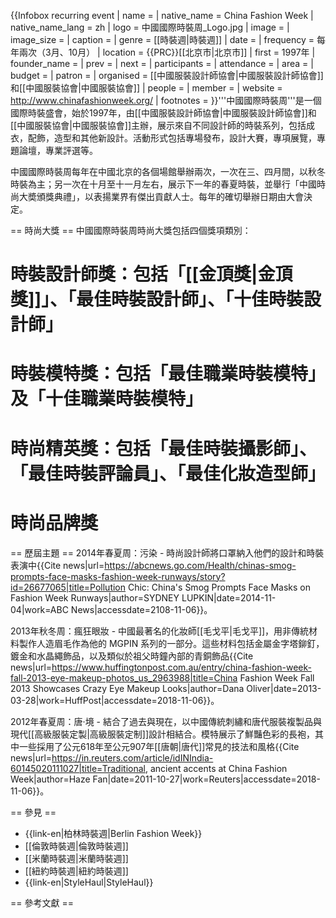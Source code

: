 {{Infobox recurring event
| name             = <!--Uses page name if omitted-->
| native_name      = China Fashion Week
| native_name_lang = zh
| logo             = 中國國際時裝周_Logo.jpg
| image            = 
| image_size       = 
| caption          =
| genre            = [[時裝週|時裝週]]
| date             =
| frequency        = 每年兩次（3月、10月）
| location         = {{PRC}}[[北京市|北京市]]
| first            = 1997年
| founder_name     = 
| prev             = <!-- [[previous_event|previous event]] -->
| next             = <!-- [[next_event|next event]] -->
| participants     =
| attendance       = 
| area             =
| budget           =
| patron           =
| organised        = [[中國服裝設計師協會|中國服裝設計師協會]]和[[中國服裝協會|中國服裝協會]]
| people           =
| member           =
| website          = http://www.chinafashionweek.org/
| footnotes        =
}}'''中國國際時裝周'''是一個國際時裝盛會，始於1997年，由[[中國服裝設計師協會|中國服裝設計師協會]]和[[中國服裝協會|中國服裝協會]]主辦，展示來自不同設計師的時裝系列，包括成衣，配飾，造型和其他新設計。活動形式包括專場發布，設計大賽，專項展覽，專題論壇，專業評選等。

中國國際時裝周每年在中國北京的各個場館舉辦兩次，一次在三、四月間，以秋冬時裝為主；另一次在十月至十一月左右，展示下一年的春夏時裝，並舉行「中國時尚大奬頒獎典禮」，以表揚業界有傑出貢獻人士。每年的確切舉辦日期由大會決定。

== 時尚大獎 ==
中國國際時裝周時尚大獎包括四個獎項類別：

# 時裝設計師獎：包括「[[金頂獎|金頂獎]]」、「最佳時裝設計師」、「十佳時裝設計師」
# 時裝模特獎：包括「最佳職業時裝模特」及「十佳職業時裝模特」
# 時尚精英獎：包括「最佳時裝攝影師」、「最佳時裝評論員」、「最佳化妝造型師」
# 時尚品牌獎

== 歷屆主題 ==
2014年春夏周：污染 - 時尚設計師將口罩納入他們的設計和時裝表演中<ref>{{Cite news|url=https://abcnews.go.com/Health/chinas-smog-prompts-face-masks-fashion-week-runways/story?id=26677065|title=Pollution Chic: China's Smog Prompts Face Masks on Fashion Week Runways|author=SYDNEY LUPKIN|date=2014-11-04|work=ABC News|accessdate=2108-11-06}}</ref>。

2013年秋冬周：瘋狂眼妝 - 中國最著名的化妝師[[毛戈平|毛戈平]]，用非傳統材料製作人造眉毛作為他的 MGPIN 系列的一部分。這些材料包括金屬金字塔鉚釘，鍍金和水晶繩飾品，以及類似於祖父時鐘內部的青銅飾品<ref>{{Cite news|url=https://www.huffingtonpost.com.au/entry/china-fashion-week-fall-2013-eye-makeup-photos_us_2963988|title=China Fashion Week Fall 2013 Showcases Crazy Eye Makeup Looks|author=Dana Oliver|date=2013-03-28|work=HuffPost|accessdate=2018-11-06}}</ref>。

2012年春夏周：唐·境 - 結合了過去與現在，以中國傳統刺繡和唐代服裝複製品與現代[[高級服裝定製|高級服裝定制]]設計相結​​合。模特展示了鮮豔色彩的長袍，其中一些採用了公元618年至公元907年[[唐朝|唐代]]常見的技法和風格<ref>{{Cite news|url=https://in.reuters.com/article/idINIndia-60145020111027|title=Traditional, ancient accents at China Fashion Week|author=Haze Fan|date=2011-10-27|work=Reuters|accessdate=2018-11-06}}</ref>。

== 參見 ==

* {{link-en|柏林時裝週|Berlin Fashion Week}}
* [[倫敦時裝週|倫敦時裝週]]
* [[米蘭時裝週|米蘭時裝週]]
* [[紐約時裝週|紐約時裝週]]
* {{link-en|StyleHaul|StyleHaul}}

== 參考文獻 ==